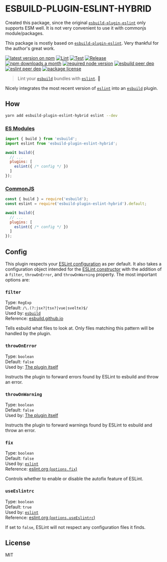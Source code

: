 # ESBUILD-PLUGIN-ESLINT-HYBRID

Created this package, since the original [`esbuild-plugin-eslint`](https://github.com/robinloeffel/esbuild-plugin-eslint) only supports ESM well. It is not very convenient to use it with commonjs module/packages.

This package is mostly based on [`esbuild-plugin-eslint`](https://github.com/robinloeffel/esbuild-plugin-eslint). Very thankful for the author's great work.

[![latest version on npm](https://img.shields.io/npm/v/esbuild-plugin-eslint-hybrid)](https://www.npmjs.com/package/esbuild-plugin-eslint-hybrid)
[![Lint](https://github.com/hsuehic/esbuild-plugin-eslint-hybrid/actions/workflows/lint.yaml/badge.svg)](https://github.com/hsuehic/esbuild-plugin-eslint-hybrid/actions/workflows/lint.yaml/badge.svg?branch=main)
[![Test](https://github.com/hsuehic/esbuild-plugin-eslint-hybrid/actions/workflows/test.yaml/badge.svg)](https://github.com/hsuehic/esbuild-plugin-eslint-hybrid/actions/workflows/lint.yaml/test.svg?branch=main)
[![Release](https://github.com/hsuehic/esbuild-plugin-eslint-hybrid/actions/workflows/release.yaml/badge.svg)](https://github.com/hsuehic/esbuild-plugin-eslint-hybrid/actions/workflows/release.yaml/test.svg?branch=main)
[![npm downloads a month](https://img.shields.io/npm/dm/esbuild-plugin-eslint-hybrid)](https://www.npmjs.com/package/esbuild-plugin-eslint-hybrid)
[![required node version](https://img.shields.io/node/v/esbuild-plugin-eslint-hybrid)](https://github.com/nodejs/Release)
[![esbuild peer dep](https://img.shields.io/npm/dependency-version/esbuild-plugin-eslint-hybrid/peer/esbuild?label=esbuild%20peer%20dep)](https://github.com/evanw/esbuild)
[![eslint peer dep](https://img.shields.io/npm/dependency-version/esbuild-plugin-eslint-hybrid/peer/eslint?label=eslint%20peer%20dep)](https://github.com/eslint/eslint)
[![package license](https://img.shields.io/npm/l/esbuild-plugin-eslint-hybrid)](license)

> Lint your [`esbuild`](https://github.com/evanw/esbuild) bundles with [`eslint`](https://github.com/eslint/eslint). 🧐

Nicely integrates the most recent version of [`eslint`](https://github.com/eslint/eslint) into an [`esbuild`](https://github.com/evanw/esbuild) plugin.

## How

```bash
yarn add esbuild-plugin-eslint-hybrid eslint --dev
```

### [ES Modules](https://nodejs.org/docs/latest-v16.x/api/esm.html)

```js
import { build } from 'esbuild';
import eslint from 'esbuild-plugin-eslint-hybrid';

await build({
  // ...
  plugins: [
    eslint({ /* config */ })
  ]
});
```

### [CommonJS](https://nodejs.org/docs/latest-v16.x/api/modules.html)

```js
const { build } = require('esbuild');
const eslint = require('esbuild-plugin-eslint-hybrid').default;

await build({
  // ...
  plugins: [
    eslint({ /* config */ })
  ]
});
```

## Config

This plugin respects your [ESLint configuration](https://eslint.org/docs/user-guide/configuring) as per default. It also takes a configuration object intended for the [ESLint constructor](https://eslint.org/docs/latest/developer-guide/nodejs-api#parameters) with the addition of a `filter`, `throwOnError`, and `throwOnWarning` property. The most important options are:

### `filter`

Type: `RegExp`<br>
Default: `/\.(?:jsx?|tsx?|vue|svelte)$/`<br>
Used by: [`esbuild`](https://github.com/evanw/esbuild)<br>
Reference: [esbuild.github.io](https://esbuild.github.io/plugins/#on-load-options)

Tells esbuild what files to look at. Only files matching this pattern will be handled by the plugin.

### `throwOnError`

Type: `boolean`<br>
Default: `false`<br>
Used by: [The plugin itself](https://github.com/robinloeffel/esbuild-plugin-eslint-hybrid)<br>

Instructs the plugin to forward errors found by ESLint to esbuild and throw an error.

### `throwOnWarning`

Type: `boolean`<br>
Default: `false`<br>
Used by: [The plugin itself](https://github.com/robinloeffel/esbuild-plugin-eslint-hybrid)<br>

Instructs the plugin to forward warnings found by ESLint to esbuild and throw an error.

### `fix`

Type: `boolean`<br>
Default: `false`<br>
Used by: [`eslint`](https://github.com/eslint/eslint)<br>
Reference: [eslint.org (`options.fix`)](https://eslint.org/docs/latest/developer-guide/nodejs-api#parameters)<br>

Controls whether to enable or disable the autofix feature of ESLint.

### `useEslintrc`

Type: `boolean`<br>
Default: `true`<br>
Used by: [`eslint`](https://github.com/eslint/eslint)<br>
Reference: [eslint.org (`options.useEslintrc`)](https://eslint.org/docs/latest/developer-guide/nodejs-api#parameters)<br>

If set to `false`, ESLint will not respect any configuration files it finds.

## License

MIT
